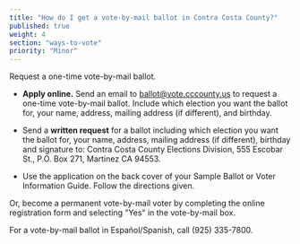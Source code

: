 ```yaml
---
title: "How do I get a vote-by-mail ballot in Contra Costa County?"
published: true
weight: 4
section: "ways-to-vote"
priority: "Minor"
---
```


Request a one-time vote-by-mail ballot.   

- **Apply online.** Send an email to [ballot@vote.cccounty.us](mailto:ballot@vote.cccounty.us) to request a one-time vote-by-mail ballot. Include which election you want the ballot for, your name, address, mailing address (if different), and birthday.  

- Send a **written request** for a ballot including which election you want the ballot for, your name, address, mailing address (if different), birthday and signature to: Contra Costa County Elections Division, 555 Escobar St., P.O. Box 271, Martinez CA 94553.  

- Use the application on the back cover of your Sample Ballot or Voter Information Guide. Follow the directions given.  

Or, become a permanent vote-by-mail voter by completing the online registration form and selecting "Yes" in the vote-by-mail box.  

For a vote-by-mail ballot in Español/Spanish, call (925) 335-7800.  
